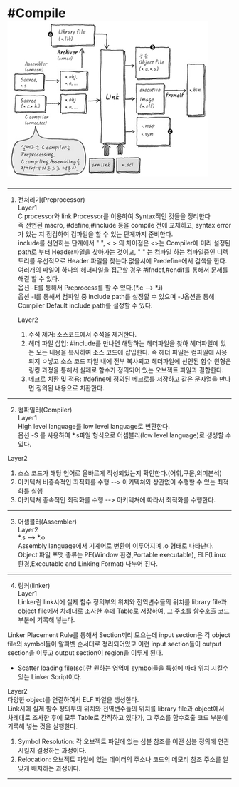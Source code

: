 #Compile
<img src="./flow.jpg" width="450px" height="350px">
========
- - -
1. 전처리기(Preprocessor)   
   Layer1   
   C processor와 link Processor를 이용하여 Syntax적인 것들을 정리한다   
   즉 선언된 macro, #define,#include 등을 compile 전에 교체하고, syntax error가 있는 지 점검하여 컴파일을 할 수 있는 단계까지 준비한다.   
   include를 선언하는 단계에서 " ", < > 의 차이점은 <>는 Compiler에 미리 설정된 path로 부터 Header파일을 찾아가는 것이고, " " 는 컴파일 하는 컴파일중인 디렉토리를 우선적으로 Header 파일을 찾는다.없을시에 Predefine에서 검색을 한다.   
   여러개의 파일이 하나의 헤더파일을 접근할 경우 #ifndef,#endif를 통해서 문제를 해결 할 수 있다.   
   옵션 -E를 통해서 Preprocess를 할 수 있다.(*.c --> *.i)   
   옵션 -I를 통해서 컴파일 중 include path를 설정할 수 있으며 -J옵션을 통해 Compiler Default include path를 설정할 수 있다.   
   
   Layer2   
   1. 주석 제거: 소스코드에서 주석을 제거한다.   
   2. 헤더 파일 삽입: #include를 만나면 해당하는 헤더파일을 찾아 헤더파일에 있는 모든 내용을 복사하여 소스 코드에 삽입한다. 즉 헤더 파일은 컴파일에 사용되지 ㅇ낳고 소스 코드 파일 내에 전부 복사되고 헤더파일에 선언된 함수 원형은 링킹 과정을 통해서 실제로 함수가 정의되어 있는 오브젝트 파일과 결합한다.   
   3. 메크로 치환 및 적용: #define에 정의된 메크로를 저장하고 같은 문자열을 만나면 정의된 내용으로 치환한다.   
- - -
 2. 컴파일러(Compiler)   
   Layer1   
   High level language를 low level language로 변환한다.   
   옵션 -S 를 사용하여 *.s파일 형식으로 어셈블리(low level language)로 생성할 수 있다.   

   Layer2   
   1. 소스 코드가 해당 언어로 올바르게 작성되었는지 확인한다.(어휘,구문,의미분석)   
   2. 아키텍쳐 비종속적인 최적화를 수행 --> 아키텍쳐와 상관없이 수행할 수 있는 최적화를 실행
   3. 아키텍쳐 종속적인 최적화를 수행 --> 아키텍쳐에 따라서 최적화를 수행한다.   
- - -
 3. 어셈블러(Assembler)   
   Layer2    
   *.s --> *.o   
   Assembly language에서 기계어로 변환이 이루어지며 .o 형태로 나타난다.   
   Object 파일 포맷 종류는 PE(Window 환경,Portable executable), ELF(Linux 환경,Executable and Linking Format) 나누어 진다.   
- - -
 4. 링커(linker)   
  Layer1   
  Linker란 link시에 실제 함수 정의부의 위치와 전역변수들의 위치를 library file과 object file에서 차례대로 조사한 후에 Table로 저장하여, 그 주소를 함수호출 코드 부분에 기록해 넣는다.   

  Linker Placement Rule를 통해서 Section끼리 모으는데 input section은 각 object file의 symbol들이 알파벳 순서대로 정리되어있고 이런 input section들이 output section을 이루고 output section이 region을 이루게 된다.   
 
  * Scatter loading file(scl)란 원하는 영역에 symbol들을 특성에 따라 위치 시킬수 있는 Linker Script이다.   

  Layer2   
  다양한 object를 연결하여서 ELF 파일을 생성한다.   
  Link시에 실제 함수 정의부의 위치와 전역변수들의 위치를 library file과 object에서 차례대로 조사한 후에 모두 Table로 간직하고 있다가, 그 주소를 함수호출 코드 부분에 기록해 넣는 것을 실행한다.   
  
  1. Symbol Resolution: 각 오브젝트 파일에 있는 심볼 참조를 어떤 심볼 정의에 연관 시킬지 결정하는 과정이다.   
  2. Relocation: 오브젝트 파일에 있는 데이터의 주소나 코드의 메모리 참조 주소를 알맞게 배치하는 과정이다.   
  - - -